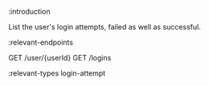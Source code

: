 :introduction

List the user's login attempts, failed as well as successful.

:relevant-endpoints

GET /user/{userId}
GET /logins

:relevant-types login-attempt
